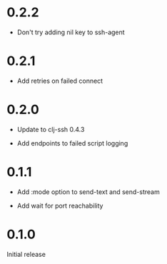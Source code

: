# 0.2.2

- Don't try adding nil key to ssh-agent

# 0.2.1

- Add retries on failed connect

# 0.2.0

- Update to clj-ssh 0.4.3

- Add endpoints to failed script logging

# 0.1.1

- Add :mode option to send-text and send-stream

- Add wait for port reachability

# 0.1.0

Initial release
